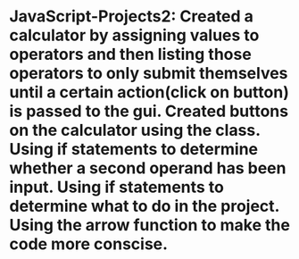 # JavaScript-Projects2: Created a calculator by assigning values to operators and then listing those operators to only submit themselves until a certain action(click on button) is passed to the gui. Created buttons on the calculator using the class. Using if statements to determine whether a second operand has been input. Using if statements to determine what to do in the project. Using the arrow function to make the code more conscise.
